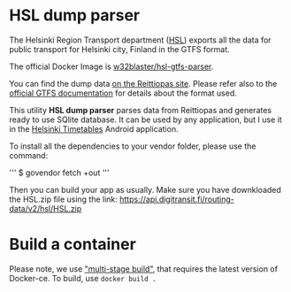 # HSL dump parser

The Helsinki Region Transport department ([HSL](https://www.hsl.fi/)) exports all the data for public transport for Helsinki city, Finland in the GTFS format.

The official Docker Image is [w32blaster/hsl-gtfs-parser](https://hub.docker.com/r/w32blaster/hsl-gtfs-parser/).

You can find the dump data [on the Reittiopas site](http://developer.reittiopas.fi/pages/en/other-apis.php). Please refer also to the [official GTFS documentation](https://developers.google.com/transit/gtfs/) for details about the format used.

This utility **HSL dump parser** parses data from Reittiopas and generates ready to use SQlite database. It can be used by any application, but I use it in the [Helsinki Timetables](https://github.com/w32blaster/helsinki-timetables) Android application.

To install all the dependencies to your vendor folder, please use the command:

'''
$ govendor fetch +out
'''

Then you can build your app as usually. Make sure you have downkloaded the HSL.zip file using the link: https://api.digitransit.fi/routing-data/v2/hsl/HSL.zip

# Build a container

Please note, we use ["multi-stage build"](https://docs.docker.com/engine/userguide/eng-image/multistage-build/), that requires the latest version of Docker-ce. To build, use `docker build .`
